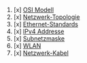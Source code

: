 
1. [x]  [OSI Modell](OSI_Modell.md)
2. [x]  [Netzwerk-Topologie](Netzwerk-Topologie.md)
3. [x] [Ethernet-Standards](Ethernet-Standards.md)
4. [x] [IPv4 Addresse](IPv4-Addresse.md)
5. [x] [Subnetzmaske](Subnetzmaske.md)
6. [x] [WLAN](WLAN.md)
7. [x] [Netzwerk-Kabel](Netzwerk-Kabel.md)